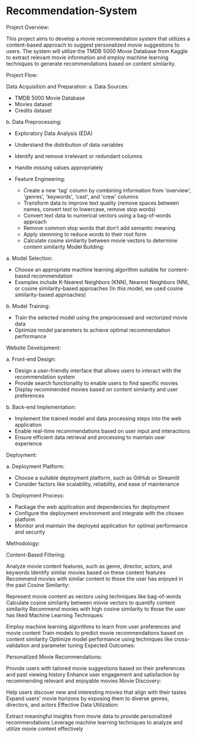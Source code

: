 # Recommendation-System
Project Overview:

This project aims to develop a movie recommendation system that utilizes a content-based approach to suggest personalized movie suggestions to users. The system will utilize the TMDB 5000 Movie Database from Kaggle to extract relevant movie information and employ machine learning techniques to generate recommendations based on content similarity.

Project Flow:

Data Acquisition and Preparation:
a. Data Sources:
- TMDB 5000 Movie Database
- Movies dataset
- Credits dataset

b. Data Preprocessing:
- Exploratory Data Analysis (EDA)
- Understand the distribution of data variables
- Identify and remove irrelevant or redundant columns
- Handle missing values appropriately

- Feature Engineering:
    - Create a new 'tag' column by combining information from 'overview', 'genres', 'keywords', 'cast', and 'crew' columns
    - Transform data to improve text quality (remove spaces between names, convert text to lowercase, remove stop words)
    - Convert text data to numerical vectors using a bag-of-words approach
    - Remove common stop words that don't add semantic meaning
    - Apply stemming to reduce words to their root form
    - Calculate cosine similarity between movie vectors to determine content similarity
Model Building:

a. Model Selection:
- Choose an appropriate machine learning algorithm suitable for content-based recommendation
- Examples include K-Nearest Neighbors (KNN), Nearest Neighbors (NN), or cosine similarity-based approaches (In this model, we used cosine similarity-based approaches)

b. Model Training:
- Train the selected model using the preprocessed and vectorized movie data
- Optimize model parameters to achieve optimal recommendation performance

Website Development:

a. Front-end Design:
- Design a user-friendly interface that allows users to interact with the recommendation system
- Provide search functionality to enable users to find specific movies
- Display recommended movies based on content similarity and user preferences

b. Back-end Implementation:
- Implement the trained model and data processing steps into the web application
- Enable real-time recommendations based on user input and interactions
- Ensure efficient data retrieval and processing to maintain user experience

Deployment:

a. Deployment Platform:
- Choose a suitable deployment platform, such as GitHub or Streamlit
- Consider factors like scalability, reliability, and ease of maintenance

b. Deployment Process:
- Package the web application and dependencies for deployment
- Configure the deployment environment and integrate with the chosen platform
- Monitor and maintain the deployed application for optimal performance and security

Methodology:

Content-Based Filtering:

Analyze movie content features, such as genre, director, actors, and keywords
Identify similar movies based on these content features
Recommend movies with similar content to those the user has enjoyed in the past
Cosine Similarity:

Represent movie content as vectors using techniques like bag-of-words
Calculate cosine similarity between movie vectors to quantify content similarity
Recommend movies with high cosine similarity to those the user has liked
Machine Learning Techniques:

Employ machine learning algorithms to learn from user preferences and movie content
Train models to predict movie recommendations based on content similarity
Optimize model performance using techniques like cross-validation and parameter tuning
Expected Outcomes:

Personalized Movie Recommendations:

Provide users with tailored movie suggestions based on their preferences and past viewing history
Enhance user engagement and satisfaction by recommending relevant and enjoyable movies
Movie Discovery:

Help users discover new and interesting movies that align with their tastes
Expand users' movie horizons by exposing them to diverse genres, directors, and actors
Effective Data Utilization:

Extract meaningful insights from movie data to provide personalized recommendations
Leverage machine learning techniques to analyze and utilize movie content effectively


